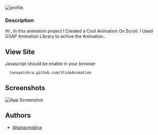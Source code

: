 
 ![profile](https://i.ibb.co/vZ3CmKn/Group-1.jpg)
### Description
Hi , In this animation project I Created a Cool Animation On Scroll. I Used GSAP Animation Library to achive the Animation..
## View Site

Javascript should be enable in your browser

```bash
  tanaymishra.github.com/SlideAnimation
```


## Screenshots

![App Screenshot](https://i.ibb.co/5hNc1Jj/Screenshot-2021-11-17-011028.png)

  
## Authors

- [@tanaymishra](https://www.github.io/tanaymishra)


